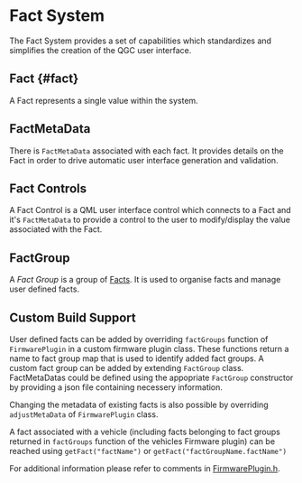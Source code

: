 # Fact System

The Fact System provides a set of capabilities which standardizes and simplifies the creation of the QGC user interface.

## Fact {#fact}

A Fact represents a single value within the system.

## FactMetaData

There is `FactMetaData` associated with each fact. It provides details on the Fact in order to drive automatic user interface generation and validation.

## Fact Controls

A Fact Control is a QML user interface control which connects to a Fact and it's `FactMetaData` to provide a control to the user to modify/display the value associated with the Fact.

## FactGroup

A _Fact Group_ is a group of [Facts](#fact).
It is used to organise facts and manage user defined facts.

## Custom Build Support

User defined facts can be added by overriding `factGroups` function of `FirmwarePlugin` in a custom firmware plugin class.
These functions return a name to fact group map that is used to identify added fact groups.
A custom fact group can be added by extending `FactGroup` class.
FactMetaDatas could be defined using the appopriate `FactGroup` constructor by providing a json file containing necessery information.

Changing the metadata of existing facts is also possible by overriding `adjustMetaData` of `FirmwarePlugin` class.

A fact associated with a vehicle (including facts belonging to fact groups returned in `factGroups` function of the vehicles Firmware plugin) can be reached using `getFact("factName")` or `getFact("factGroupName.factName")`

For additional information please refer to comments in [FirmwarePlugin.h](https://github.com/mavlink/qgroundcontrol/blob/v4.0.8/src/FirmwarePlugin/FirmwarePlugin.h).
